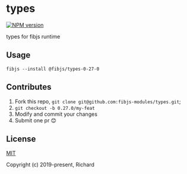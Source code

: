 # types

[![NPM version](https://img.shields.io/npm/v/@fibjs/types-0-27-0.svg)](https://www.npmjs.org/package/@fibjs/types-0-27-0)

types for fibjs runtime

## Usage

```
fibjs --install @fibjs/types-0-27-0
```

## Contributes

1. Fork this repo, `git clone git@github.com:fibjs-modules/types.git`;
2. `git checkout -b 0.27.0/my-feat`
3. Modify and commit your changes
4. Submit one pr 😊

## License

[MIT](https://opensource.org/licenses/MIT)

Copyright (c) 2019-present, Richard